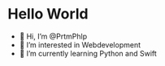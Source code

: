 # Hello World
- 👋 Hi, I’m @PrtmPhlp
- 👀 I’m interested in Webdevelopment
- 🌱 I’m currently learning Python and Swift
<!---
PrtmPh2p/PrtmPh2p is a ✨ special ✨ repository because its `README.md` (this file) appears on your GitHub profile.
You can click the Preview link to take a look at your changes.
[![Typing SVG](https://readme-typing-svg.herokuapp.com?color=FFFFFF&lines=I%E2%80%98m+PrtmPhlp!;And+I%E2%80%99m+interested+in+Programming!)](https://git.io/typing-svg) -->
<!--
![](https://github.com/PrtmPhlp/github-stats/blob/master/generated/languages.svg)
![](https://github.com/PrtmPhlp/github-stats/blob/master/generated/overview.svg)
-->
<!--
<h1 align="center">
 <img
  width="180"
  alt="Homer's donut"
  src="https://raw.githubusercontent.com//bastienwirtz/homer/main/public/logo.png">
    <br/>
    Homer
</h1>

<h4 align="center">
 A dead simple static <strong>HOM</strong>epage for your serv<strong>ER</strong> to keep your services on hand, from a simple <code>yaml</code> configuration file.
</h4>

<p align="center">
 <strong>
   <a href="https://homer-demo.netlify.app">Demo</a>
  •
  <a href="https://gitter.im/homer-dashboard/community">Chat</a>
  •
  <a href="#getting-started">Getting started</a>
 </strong>
</p>
<p align="center">
 <a href="https://opensource.org/licenses/Apache-2.0"><img
  alt="License: Apache 2"
  src="https://img.shields.io/badge/License-Apache%202.0-blue.svg"></a>
  <a href="https://gitter.im/homer-dashboard/community?utm_source=badge&utm_medium=badge&utm_campaign=pr-badge"><img
  alt="Gitter chat"
  src="https://badges.gitter.im/homer-dashboard/community.svg"></a>
  <a href="https://github.com/bastienwirtz/homer/releases/latest/download/homer.zip"><img
  alt="Download homer static build"
  src="https://img.shields.io/badge/Download-homer.zip-orange"></a>
 <a href="https://github.com/awesome-selfhosted/awesome-selfhosted"><img
  alt="Awesome"
  src="https://cdn.rawgit.com/sindresorhus/awesome/d7305f38d29fed78fa85652e3a63e154dd8e8829/media/badge.svg"></a>
</p>

<p align="center">
 <img src="https://raw.github.com/bastienwirtz/homer/main/docs/screenshot.png" width="100%">
</p>
-->
